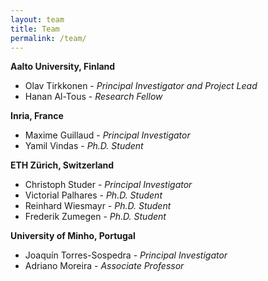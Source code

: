 ```yaml
---
layout: team
title: Team
permalink: /team/
---
```


**Aalto University, Finland**
- Olav Tirkkonen - *Principal Investigator and Project Lead*
- Hanan Al-Tous - *Research Fellow*

**Inria, France**
- Maxime Guillaud - *Principal Investigator*
- Yamil Vindas - *Ph.D. Student*

**ETH Zürich, Switzerland**
- Christoph Studer - *Principal Investigator*
- Victorial Palhares - *Ph.D. Student*
- Reinhard Wiesmayr - *Ph.D. Student*
- Frederik Zumegen - *Ph.D. Student*

**University of Minho, Portugal**
- Joaquín Torres-Sospedra - *Principal Investigator*
- Adriano Moreira - *Associate Professor*

